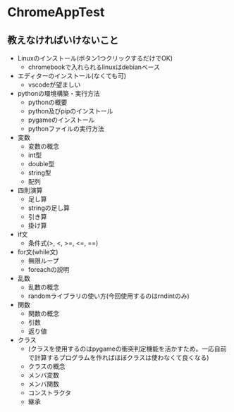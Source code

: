 # ChromeAppTest

## 教えなければいけないこと
- Linuxのインストール(ボタン1つクリックするだけでOK)
  - chromebookで入れられるlinuxはdebianベース
- エディターのインストール(なくても可)
  - vscodeが望ましい
- pythonの環境構築・実行方法
  - pythonの概要
  - python及びpipのインストール
  - pygameのインストール
  - pythonファイルの実行方法
- 変数
  - 変数の概念
  - int型
  - double型
  - string型
  - 配列
- 四則演算
  - 足し算
  - stringの足し算
  - 引き算
  - 掛け算
- if文
  - 条件式(>, <, >=, <=, ==)
- for文(while文)
  - 無限ループ
  - foreachの説明
- 乱数
  - 乱数の概念
  - randomライブラリの使い方(今回使用するのはrndintのみ)
- 関数
  - 関数の概念
  - 引数
  - 返り値
- クラス
  - (クラスを使用するのはpygameの衝突判定機能を活かすため。一応自前で計算するプログラムを作ればほぼクラスは使わなくて良くなる)
  - クラスの概念
  - メンバ変数
  - メンバ関数
  - コンストラクタ
  - 継承
